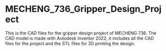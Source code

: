 # MECHENG_736_Gripper_Design_Project

This is the CAD files for the gripper design project of MECHENG 736. The CAD model is made with Autodesk Inventor 2022, it includes all the CAD files for the project and the STL files for 3D printing the design.
